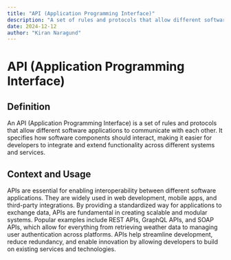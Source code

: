 ```yaml
---
title: "API (Application Programming Interface)"
description: "A set of rules and protocols that allow different software applications to communicate with each other."
date: 2024-12-12
author: "Kiran Naragund"
---
```


# API (Application Programming Interface)

## Definition

An API (Application Programming Interface) is a set of rules and protocols
that allow different software applications to communicate with each other.
It specifies how software components should interact, making it easier for
developers to integrate and extend functionality across different systems and services.

## Context and Usage

APIs are essential for enabling interoperability between different software applications.
They are widely used in web development, mobile apps, and third-party integrations.
By providing a standardized way for applications to exchange data, APIs are fundamental
in creating scalable and modular systems. Popular examples include REST APIs, GraphQL APIs,
and SOAP APIs, which allow for everything from retrieving weather data to managing user
authentication across platforms. APIs help streamline development, reduce redundancy,
and enable innovation by allowing developers to build on existing services and technologies.
